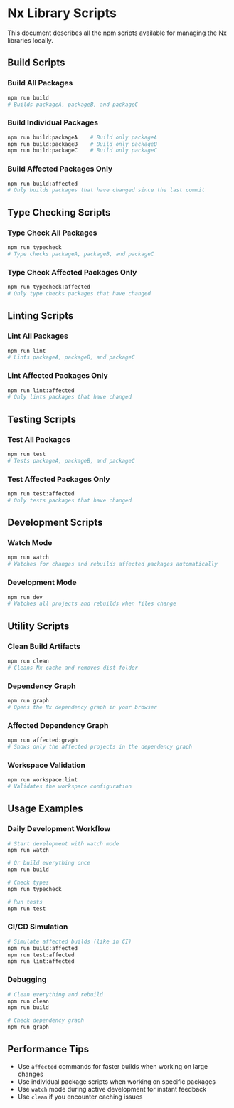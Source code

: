 # Nx Library Scripts

This document describes all the npm scripts available for managing the Nx libraries locally.

## Build Scripts

### Build All Packages
```bash
npm run build
# Builds packageA, packageB, and packageC
```

### Build Individual Packages
```bash
npm run build:packageA    # Build only packageA
npm run build:packageB    # Build only packageB  
npm run build:packageC    # Build only packageC
```

### Build Affected Packages Only
```bash
npm run build:affected
# Only builds packages that have changed since the last commit
```

## Type Checking Scripts

### Type Check All Packages
```bash
npm run typecheck
# Type checks packageA, packageB, and packageC
```

### Type Check Affected Packages Only
```bash
npm run typecheck:affected
# Only type checks packages that have changed
```

## Linting Scripts

### Lint All Packages
```bash
npm run lint
# Lints packageA, packageB, and packageC
```

### Lint Affected Packages Only
```bash
npm run lint:affected
# Only lints packages that have changed
```

## Testing Scripts

### Test All Packages
```bash
npm run test
# Tests packageA, packageB, and packageC
```

### Test Affected Packages Only
```bash
npm run test:affected
# Only tests packages that have changed
```

## Development Scripts

### Watch Mode
```bash
npm run watch
# Watches for changes and rebuilds affected packages automatically
```

### Development Mode
```bash
npm run dev
# Watches all projects and rebuilds when files change
```

## Utility Scripts

### Clean Build Artifacts
```bash
npm run clean
# Cleans Nx cache and removes dist folder
```

### Dependency Graph
```bash
npm run graph
# Opens the Nx dependency graph in your browser
```

### Affected Dependency Graph
```bash
npm run affected:graph
# Shows only the affected projects in the dependency graph
```

### Workspace Validation
```bash
npm run workspace:lint
# Validates the workspace configuration
```

## Usage Examples

### Daily Development Workflow
```bash
# Start development with watch mode
npm run watch

# Or build everything once
npm run build

# Check types
npm run typecheck

# Run tests
npm run test
```

### CI/CD Simulation
```bash
# Simulate affected builds (like in CI)
npm run build:affected
npm run test:affected
npm run lint:affected
```

### Debugging
```bash
# Clean everything and rebuild
npm run clean
npm run build

# Check dependency graph
npm run graph
```

## Performance Tips

- Use `affected` commands for faster builds when working on large changes
- Use individual package scripts when working on specific packages
- Use `watch` mode during active development for instant feedback
- Use `clean` if you encounter caching issues